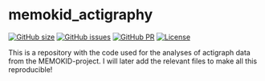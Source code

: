 # memokid_actigraphy 

[![GitHub size](https://img.shields.io/github/repo-size/tchaase/memokid_actigraphy)](https://github.com/repronim/OHBMEducation-2022/archive/master.zip)
[![GitHub issues](https://img.shields.io/github/issues/tchaase/memokid_actigraphy?style=plastic)](https://github.com/tchaase/memokid_actigraphy/issues)
[![GitHub PR](https://img.shields.io/github/issues-pr/tchaase/memokid_actigraphy)](https://github.com/tchaase/memokid_actigraphy/pulls)
[![License](https://img.shields.io/github/license/tchaase/memokid_actigraphy)](https://github.com/tchaase/memokid_actigraphy)

This is a repository with the code used for the analyses of actigraph data from the MEMOKID-project. I will later add the relevant files to make all this reproducible! 